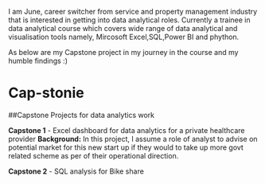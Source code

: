 I am June, career switcher from service and property management industry that is interested in getting into data analytical roles.
Currently a trainee in data analytical course which covers wide range of data analytical and visualisation tools namely, Mircosoft Excel,SQL,Power BI and phython.

As below are my Capstone project in my journey in the course and my humble findings :)

# Cap-stonie

##Capstone Projects for data analytics work

**Capstone 1** - Excel dashboard for data analytics for a private healthcare provider
**Background:**
In this project, I assume a role of analyst to advise on potential market for this new start up if they would to take up more govt related scheme as per of their operational direction. 

**Capstone 2** - SQL analysis for Bike share
